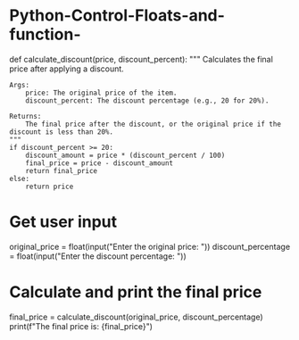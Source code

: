 # Python-Control-Floats-and-function-
def calculate_discount(price, discount_percent):
    """
    Calculates the final price after applying a discount.

    Args:
        price: The original price of the item.
        discount_percent: The discount percentage (e.g., 20 for 20%).

    Returns:
        The final price after the discount, or the original price if the discount is less than 20%.
    """
    if discount_percent >= 20:
        discount_amount = price * (discount_percent / 100)
        final_price = price - discount_amount
        return final_price
    else:
        return price

# Get user input
original_price = float(input("Enter the original price: "))
discount_percentage = float(input("Enter the discount percentage: "))

# Calculate and print the final price
final_price = calculate_discount(original_price, discount_percentage)
print(f"The final price is: {final_price}")
